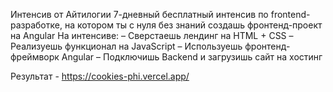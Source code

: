 Интенсив от Айтилогии
7-дневный бесплатный интенсив по frontend-разработке, на котором ты с нуля без знаний создашь фронтенд-проект на Angular
На интенсиве:
– Сверстаешь лендинг на HTML + CSS
– Реализуешь функционал на JavaScript
– Используешь фронтенд-фреймворк Angular
– Подключишь Backend и загрузишь сайт на хостинг

Результат - https://cookies-phi.vercel.app/
